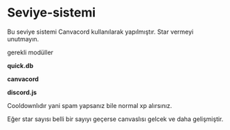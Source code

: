 # Seviye-sistemi


Bu seviye sistemi Canvacord kullanılarak yapılmıştır. Star vermeyi unutmayın.

gerekli modüller

**quick.db**

**canvacord**

**discord.js**

Cooldownlıdır yani spam yapsanız bile normal xp alırsınız.

Eğer star sayısı belli bir sayıyı geçerse canvaslısı gelcek ve daha gelişmiştir.
